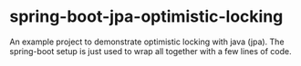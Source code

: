 # spring-boot-jpa-optimistic-locking
An example project to demonstrate optimistic locking with java (jpa). The spring-boot setup 
is just used to wrap all together with a few lines of code. 